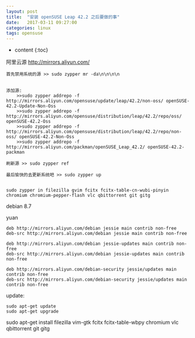 ```yaml
---
layout: post
title:  "安装 openSUSE Leap 42.2 之后要做的事"
date:   2017-03-11 09:27:00
categories: linux
tags: opensuse
---
```


* content
{:toc}

 阿里云源 http://mirrors.aliyun.com/

    首先禁用系统的源 >> sudo zypper mr -da\n\n\n\n


    添加源:
        >>sudo zypper addrepo -f http://mirrors.aliyun.com/opensuse/update/leap/42.2/non-oss/ openSUSE-42.2-Update-Non-Oss
        >>sudo zypper addrepo -f http://mirrors.aliyun.com/opensuse/distribution/leap/42.2/repo/oss/ openSUSE-42.2-Oss
        >>sudo zypper addrepo -f http://mirrors.aliyun.com/opensuse/distribution/leap/42.2/repo/non-oss/ openSUSE-42.2-Non-Oss
        >>sudo zypper addrepo -f http://mirrors.aliyun.com/packman/openSUSE_Leap_42.2/ openSUSE-42.2-packman

    刷新源 >> sudo zypper ref

    最后愉快的去更新系统吧 >> sudo zypper up


    sudo zypper in filezilla gvim fcitx fcitx-table-cn-wubi-pinyin chromium chromium-pepper-flash vlc qbittorrent git gitg
    
debian 8.7

yuan

    deb http://mirrors.aliyun.com/debian jessie main contrib non-free
    deb-src http://mirrors.aliyun.com/debian jessie main contrib non-free

    deb http://mirrors.aliyun.com/debian jessie-updates main contrib non-free
    deb-src http://mirrors.aliyun.com/debian jessie-updates main contrib non-free

    deb http://mirrors.aliyun.com/debian-security jessie/updates main contrib non-free
    deb-src http://mirrors.aliyun.com/debian-security jessie/updates main contrib non-free
    
update:

    sudo apt-get update
    sudo apt-get upgrade


sudo apt-get install filezilla vim-gtk fcitx fcitx-table-wbpy chromium vlc qbittorrent git gitg
